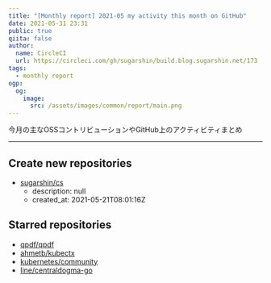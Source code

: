 ```yaml
---
title: "[Monthly report] 2021-05 my activity this month on GitHub"
date: 2021-05-31 23:31
public: true
qiita: false
author:
  name: CircleCI
  url: https://circleci.com/gh/sugarshin/build.blog.sugarshin.net/173
tags:
  - monthly report
ogp:
  og:
    image:
      src: /assets/images/common/report/main.png
---
```


今月の主なOSSコントリビューションやGitHub上のアクティビティまとめ

***

## Create new repositories

- [sugarshin/cs](https://github.com/sugarshin/cs)
  - description: null
  - created_at: 2021-05-21T08:01:16Z

## Starred repositories

- [qpdf/qpdf](https://github.com/qpdf/qpdf)
- [ahmetb/kubectx](https://github.com/ahmetb/kubectx)
- [kubernetes/community](https://github.com/kubernetes/community)
- [line/centraldogma-go](https://github.com/line/centraldogma-go)

